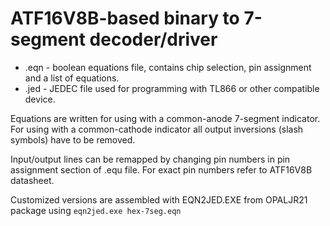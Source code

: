 # ATF16V8B-based binary to 7-segment decoder/driver

- .eqn - boolean equations file, contains chip selection, pin assignment and a list of equations.
- .jed - JEDEC file used for programming with TL866 or other compatible device.

Equations are written for using with a common-anode 7-segment indicator.
For using with a common-cathode indicator all output inversions (slash symbols) have to be removed.

Input/output lines can be remapped by changing pin numbers in pin assignment section of .equ file. 
For exact pin numbers refer to ATF16V8B datasheet.

Customized versions are assembled with EQN2JED.EXE from OPALJR21 package using `eqn2jed.exe hex-7seg.eqn`
